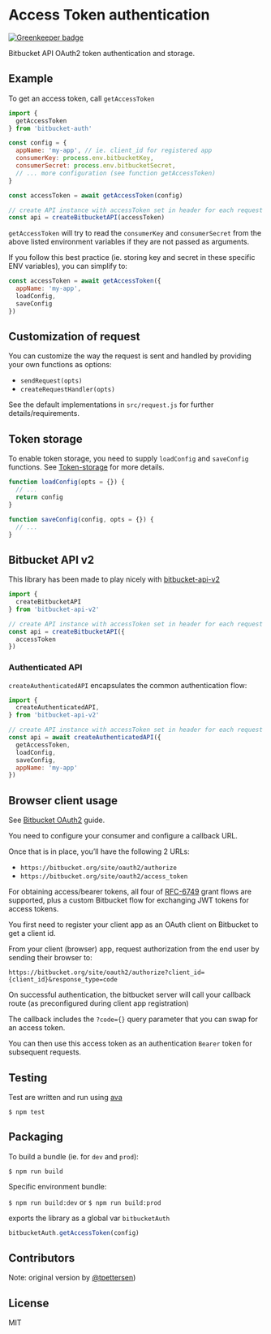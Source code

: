 # Access Token authentication

[![Greenkeeper badge](https://badges.greenkeeper.io/kristianmandrup/bitbucket-auth.svg)](https://greenkeeper.io/)

Bitbucket API OAuth2 token authentication and storage.

## Example

To get an access token, call `getAccessToken`

```js
import {
  getAccessToken
} from 'bitbucket-auth'

const config = {
  appName: 'my-app', // ie. client_id for registered app
  consumerKey: process.env.bitbucketKey,
  consumerSecret: process.env.bitbucketSecret,
  // ... more configuration (see function getAccessToken)
}

const accessToken = await getAccessToken(config)

// create API instance with accessToken set in header for each request
const api = createBitbucketAPI(accessToken)
```

`getAccessToken` will try to read the `consumerKey` and `consumerSecret` from the above listed environment variables if they are not passed as arguments.

If you follow this best practice (ie. storing key and secret in these specific ENV variables), you can simplify to:

```js
const accessToken = await getAccessToken({
  appName: 'my-app',
  loadConfig,
  saveConfig
})
```

## Customization of request

You can customize the way the request is sent and handled by providing your own functions as options:

- `sendRequest(opts)`
- `createRequestHandler(opts)`

See the default implementations in `src/request.js` for further details/requirements.

## Token storage

To enable token storage, you need to supply `loadConfig` and `saveConfig` functions.
See [Token-storage](https://github.com/kristianmandrup/bitbucket-auth/blob/master/docs/Token-storage.md) for more details.

```js
function loadConfig(opts = {}) {
  // ...
  return config
}

function saveConfig(config, opts = {}) {
  // ...
}
```

## Bitbucket API v2

This library has been made to play nicely with [bitbucket-api-v2](https://github.com/kristianmandrup/bitbucket-api-v2)

```js
import {
  createBitbucketAPI
} from 'bitbucket-api-v2'

// create API instance with accessToken set in header for each request
const api = createBitbucketAPI({
  accessToken
})
```

### Authenticated API

`createAuthenticatedAPI` encapsulates the common authentication flow:

```js
import {
  createAuthenticatedAPI,
} from 'bitbucket-api-v2'

// create API instance with accessToken set in header for each request
const api = await createAuthenticatedAPI({
  getAccessToken,
  loadConfig,
  saveConfig,
  appName: 'my-app'
})
```

## Browser client usage

See [Bitbucket OAuth2](https://developer.atlassian.com/cloud/bitbucket/oauth-2/) guide.

You need to configure your consumer and configure a callback URL.

Once that is in place, you’ll have the following 2 URLs:

- `https://bitbucket.org/site/oauth2/authorize`
- `https://bitbucket.org/site/oauth2/access_token`

For obtaining access/bearer tokens, all four of [RFC-6749](http://www.rfc-base.org/rfc-6749.html) grant flows are supported, plus a custom Bitbucket flow for exchanging JWT tokens for access tokens.

You first need to register your client app as an OAuth client on Bitbucket to get a client id.

From your client (browser) app, request authorization from the end user by sending their browser to:

`https://bitbucket.org/site/oauth2/authorize?client_id={client_id}&response_type=code`

On successful authentication, the bitbucket server will call your callback route (as preconfigured during client app registration)

The callback includes the `?code={}` query parameter that you can swap for an access token.

You can then use this access token as an authentication `Bearer` token for subsequent requests.

## Testing

Test are written and run using [ava](https://github.com/avajs/ava)

`$ npm test`

## Packaging

To build a bundle (ie. for `dev` and `prod`):

`$ npm run build`

Specific environment bundle:

`$ npm run build:dev` or `$ npm run build:prod`

exports the library as a global var `bitbucketAuth`

```js
bitbucketAuth.getAccessToken(config)
```

## Contributors

Note: original version by [@tpettersen](https://www.npmjs.com/package/bitbucket-auth-token))

## License

MIT
